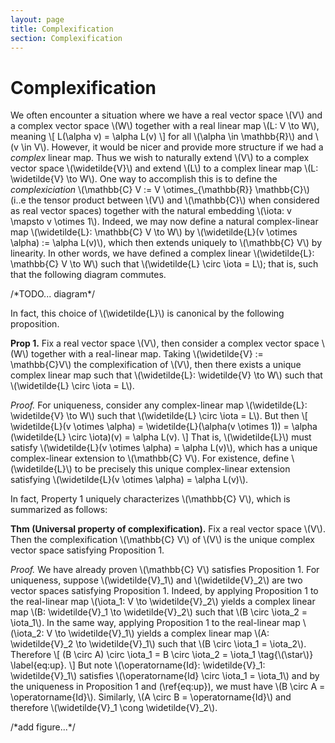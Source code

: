 ```yaml
---
layout: page
title: Complexification
section: Complexification
---
```


# Complexification

We often encounter a situation where we have a real vector space \\(V\\) and a complex vector space \\(W\\) together with a real linear map \\(L: V \to W\\), meaning
\\[
    L(\alpha v) = \alpha L(v)
\\]
for all \\(\alpha \in \mathbb{R}\\) and \\(v \in V\\). However, it would be nicer and provide more structure if we had a *complex* linear map. Thus we wish to naturally extend \\(V\\) to a complex vector space \\(\widetilde{V}\\) and extend \\(L\\) to a complex linear map \\(L: \widetilde{V} \to W\\). One way to accomplish this is to define the *complexiciation* \\(\mathbb{C} V := V \otimes\_{\mathbb{R}} \mathbb{C}\\) (i..e the tensor product between \\(V\\) and \\(\mathbb{C}\\) when considered as real vector spaces) together with the natural embedding \\(\iota: v \mapsto v \otimes 1\\). Indeed, we may now define a natural complex-linear map \\(\widetilde{L}: \mathbb{C} V \to W\\) by \\(\widetilde{L}(v \otimes \alpha) := \alpha L(v)\\), which then extends uniquely to \\(\mathbb{C} V\\) by linearity. In other words, we have defined a complex linear \\(\widetilde{L}: \mathbb{C} V \to W\\) such that \\(\widetilde{L} \circ \iota = L\\); that is, such that the following diagram commutes.

/\*TODO... diagram\*/

In fact, this choice of \\(\widetilde{L}\\) is canonical by the following proposition.

**Prop 1.** Fix a real vector space \\(V\\), then consider a complex vector space \\(W\\) together with a real-linear map. Taking \\(\widetilde{V} := \mathbb{C}V\\) the complexification of \\(V\\), then there exists a unique complex linear map such that \\(\widetilde{L}: \widetilde{V} \to W\\) such that \\(\widetilde{L} \circ \iota = L\\).

*Proof.* For uniqueness, consider any complex-linear map \\(\widetilde{L}: \widetilde{V} \to W\\) such that \\(\widetilde{L} \circ \iota = L\\). But then 
\\[
  \widetilde{L}(v \otimes \alpha)
  = \widetilde{L}(\alpha(v \otimes 1))
  = \alpha (\widetilde{L} \circ \iota)(v)
  = \alpha L(v).
\\]
That is, \\(\widetilde{L}\\) must satisfy \\(\widetilde{L}(v \otimes \alpha) = \alpha L(v)\\), which has a unique complex-linear extension to \\(\mathbb{C} V\\). For existence, define \\(\widetilde{L}\\) to be precisely this unique complex-linear extension satisfying \\(\widetilde{L}(v \otimes \alpha) = \alpha L(v)\\).

In fact, Property 1 uniquely characterizes \\(\mathbb{C} V\\), which is summarized as follows:

**Thm (Universal property of complexification).** Fix a real vector space \\(V\\). Then the complexification \\(\mathbb{C} V\\) of \\(V\\) is the unique complex vector space satisfying Proposition 1.

*Proof.* We have already proven \\(\mathbb{C} V\\) satisfies Proposition 1. For uniqueness, suppose \\(\widetilde{V}\_1\\) and \\(\widetilde{V}\_2\\) are two vector spaces satisfying Proposition 1. Indeed, by applying Proposition 1 to the real-linear map \\(\iota\_1: V \to \widetilde{V}\_2\\) yields a complex linear map \\(B: \widetilde{V}\_1 \to \widetilde{V}\_2\\) such that \\(B \circ \iota\_2 = \iota\_1\\). In the same way, applying Proposition 1 to the real-linear map \\(\iota\_2: V \to \widetilde{V}\_1\\) yields a complex linear map \\(A: \widetilde{V}\_2 \to \widetilde{V}\_1\\) such that \\(B \circ \iota\_1 = \iota\_2\\). Therefore 
\\[
    (B \circ A) \circ \iota\_1 = B \circ \iota\_2 = \iota\_1
    \tag{\\(\star\\)}
    \label{eq:up}.
\\]
But note \\(\operatorname{Id}: \widetilde{V}\_1: \widetilde{V}\_1\\) satisfies \\(\operatorname{Id} \circ \iota\_1 = \iota\_1\\) and by the uniqueness in Proposition 1 and (\ref{eq:up}), we must have \\(B \circ A = \operatorname{Id}\\). Similarly, \\(A \circ B = \operatorname{Id}\\) and therefore \\(\widetilde{V}\_1 \cong \widetilde{V}\_2\\).
<!-- todo... elaborate on this last part? -->

/\*add figure...\*/
